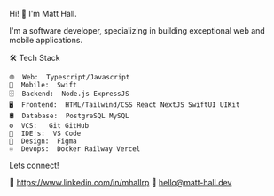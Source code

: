 Hi! 👋 I'm Matt Hall.

I'm a software developer, specializing in building exceptional web and mobile applications.

🛠  Tech Stack

    🌐  Web:  Typescript/Javascript
    📱  Mobile:  Swift
    🗄  Backend:  Node.js ExpressJS
    🖥  Frontend:  HTML/Tailwind/CSS React NextJS SwiftUI UIKit
    🛢  Database:  PostgreSQL MySQL
    ⚙️  VCS:   Git GitHub
    🔧  IDE's:  VS Code
    🎨  Design:  Figma
    ♾️  Devops:  Docker Railway Vercel

Lets connect!

💼 https://www.linkedin.com/in/mhallrp
📧 hello@matt-hall.dev
